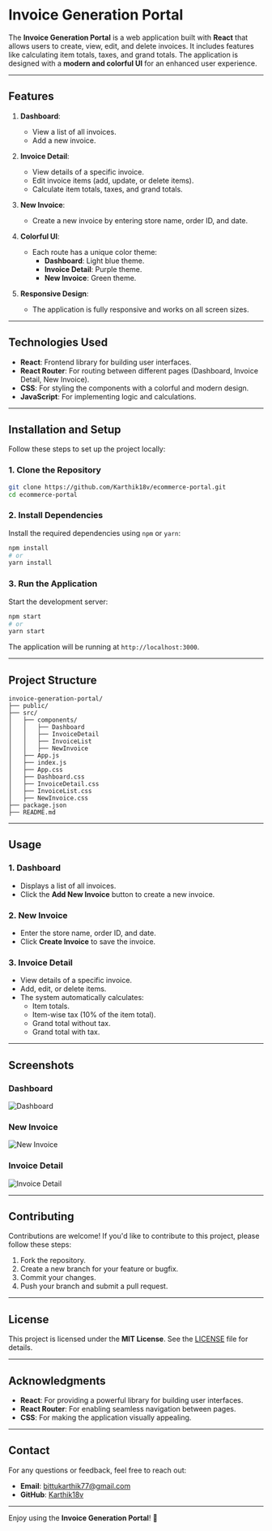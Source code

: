 # Invoice Generation Portal

The **Invoice Generation Portal** is a web application built with **React** that allows users to create, view, edit, and delete invoices. It includes features like calculating item totals, taxes, and grand totals. The application is designed with a **modern and colorful UI** for an enhanced user experience.

---

## Features

1. **Dashboard**:
   - View a list of all invoices.
   - Add a new invoice.

2. **Invoice Detail**:
   - View details of a specific invoice.
   - Edit invoice items (add, update, or delete items).
   - Calculate item totals, taxes, and grand totals.

3. **New Invoice**:
   - Create a new invoice by entering store name, order ID, and date.

4. **Colorful UI**:
   - Each route has a unique color theme:
     - **Dashboard**: Light blue theme.
     - **Invoice Detail**: Purple theme.
     - **New Invoice**: Green theme.

5. **Responsive Design**:
   - The application is fully responsive and works on all screen sizes.

---

## Technologies Used

- **React**: Frontend library for building user interfaces.
- **React Router**: For routing between different pages (Dashboard, Invoice Detail, New Invoice).
- **CSS**: For styling the components with a colorful and modern design.
- **JavaScript**: For implementing logic and calculations.

---

## Installation and Setup

Follow these steps to set up the project locally:

### 1. Clone the Repository

```bash
git clone https://github.com/Karthik18v/ecommerce-portal.git
cd ecommerce-portal
```

### 2. Install Dependencies

Install the required dependencies using `npm` or `yarn`:

```bash
npm install
# or
yarn install
```

### 3. Run the Application

Start the development server:

```bash
npm start
# or
yarn start
```

The application will be running at `http://localhost:3000`.

---

## Project Structure

```
invoice-generation-portal/
├── public/
├── src/
│   ├── components/
│   │   ├── Dashboard
│   │   ├── InvoiceDetail
│   │   ├── InvoiceList
│   │   ├── NewInvoice
│   ├── App.js
│   ├── index.js
│   ├── App.css
│   ├── Dashboard.css
│   ├── InvoiceDetail.css
│   ├── InvoiceList.css
│   ├── NewInvoice.css
├── package.json
├── README.md
```

---

## Usage

### 1. Dashboard
- Displays a list of all invoices.
- Click the **Add New Invoice** button to create a new invoice.

### 2. New Invoice
- Enter the store name, order ID, and date.
- Click **Create Invoice** to save the invoice.

### 3. Invoice Detail
- View details of a specific invoice.
- Add, edit, or delete items.
- The system automatically calculates:
  - Item totals.
  - Item-wise tax (10% of the item total).
  - Grand total without tax.
  - Grand total with tax.

---

## Screenshots

### Dashboard
![Dashboard](https://via.placeholder.com/800x400/3498db/ffffff?text=Dashboard)

### New Invoice
![New Invoice](https://via.placeholder.com/800x400/27ae60/ffffff?text=New+Invoice)

### Invoice Detail
![Invoice Detail](https://via.placeholder.com/800x400/8e44ad/ffffff?text=Invoice+Detail)

---

## Contributing

Contributions are welcome! If you'd like to contribute to this project, please follow these steps:

1. Fork the repository.
2. Create a new branch for your feature or bugfix.
3. Commit your changes.
4. Push your branch and submit a pull request.

---

## License

This project is licensed under the **MIT License**. See the [LICENSE](LICENSE) file for details.

---

## Acknowledgments

- **React**: For providing a powerful library for building user interfaces.
- **React Router**: For enabling seamless navigation between pages.
- **CSS**: For making the application visually appealing.

---

## Contact

For any questions or feedback, feel free to reach out:

- **Email**: bittukarthik77@gmail.com
- **GitHub**: [Karthik18v](https://github.com/Karthik18v)

---

Enjoy using the **Invoice Generation Portal**! 🚀

